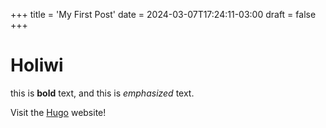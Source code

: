 +++
title = 'My First Post'
date = 2024-03-07T17:24:11-03:00
draft = false
+++

# Holiwi

this is **bold** text, and this is *emphasized* text.

Visit the [Hugo](https://gohugo.io) website!
